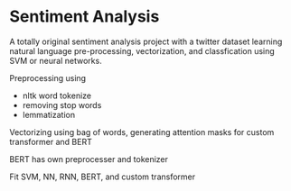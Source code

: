 # Sentiment Analysis

A totally original sentiment analysis project with a twitter dataset learning natural language pre-processing, vectorization, and classfication using SVM or neural networks.

Preprocessing using
- nltk word tokenize
- removing stop words
- lemmatization

Vectorizing using bag of words, generating attention masks for custom transformer and BERT

BERT has own preprocesser and tokenizer

Fit SVM, NN, RNN, BERT, and custom transformer